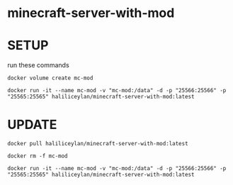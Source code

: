 # minecraft-server-with-mod

# SETUP
run these commands

`docker volume create mc-mod`

`docker run -it --name mc-mod -v "mc-mod:/data" -d -p "25566:25566" -p "25565:25565" haliliceylan/minecraft-server-with-mod:latest`

# UPDATE

`docker pull haliliceylan/minecraft-server-with-mod:latest`

`docker rm -f mc-mod`

`docker run -it --name mc-mod -v "mc-mod:/data" -d -p "25566:25566" -p "25565:25565" haliliceylan/minecraft-server-with-mod:latest`